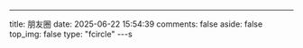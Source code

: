 ---
title: 朋友圈
date: 2025-06-22 15:54:39
comments: false
aside: false
top_img: false
type: "fcircle"
---s
